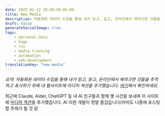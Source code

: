 ```yaml
---
date: 2025-01-12 20:59:59-05:00
title: New Media
description: 자동화된 데이터 수집을 통해 내가 읽고, 듣고, 온라인에서 북마크한 것들을 추적하고 표시하기 위해 내 웹사이트에 미디어 섹션을 추가했습니다.
draft: false
generateSocialImage: true
tags:
    - personal-data
    - hugo
    - rss
    - media-tracking
    - automation
    - web-development
translationKey: "new-media"
---
```


_요약: 자동화된 데이터 수집을 통해 내가 읽고, 듣고, 온라인에서 북마크한 것들을 추적하고 표시하기 위해 내 웹사이트에 미디어 섹션을 추가했습니다. [여기](/media)에서 확인하세요._

최근에 Claude, Aider, ChatGPT 등 내 AI 친구들과 함께 몇 시간을 보내며 이 사이트에 [미디어 섹션](/media)을 추가했습니다. AI 지원 개발이 정말 즐겁습니다(아마도 나중에 포스팅할 주제가 될 것 같
